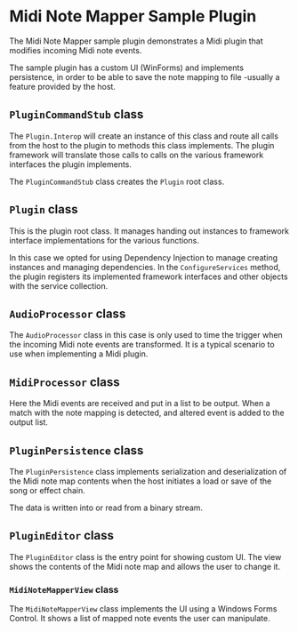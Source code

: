 ﻿# Midi Note Mapper Sample Plugin

The Midi Note Mapper sample plugin demonstrates a Midi plugin that modifies incoming Midi note events.

The sample plugin has a custom UI (WinForms) and implements persistence, 
in order to be able to save the note mapping to file -usually a feature provided by the host.

## `PluginCommandStub` class

The `Plugin.Interop` will create an instance of this class and route all calls 
from the host to the plugin to methods this class implements. 
The plugin framework will translate those calls to calls on the various framework interfaces the plugin implements.

The `PluginCommandStub` class creates the `Plugin` root class.

## `Plugin` class

This is the plugin root class. 
It manages handing out instances to framework interface implementations for the various functions.

In this case we opted for using Dependency Injection to manage creating instances and managing dependencies. 
In the `ConfigureServices` method, the plugin registers its implemented framework interfaces and other objects
with the service collection.

## `AudioProcessor` class

The `AudioProcessor` class in this case is only used to time the trigger when the incoming Midi note events
are transformed. It is a typical scenario to use when implementing a Midi plugin.

## `MidiProcessor` class

Here the Midi events are received and put in a list to be output. 
When a match with the note mapping is detected, and altered event is added to the output list.

## `PluginPersistence` class

The `PluginPersistence` class implements serialization and deserialization of the Midi note map contents
when the host initiates a load or save of the song or effect chain.

The data is written into or read from a binary stream.

## `PluginEditor` class

The `PluginEditor` class is the entry point for showing custom UI.
The view shows the contents of the Midi note map and allows the user to change it.

### `MidiNoteMapperView` class

The `MidiNoteMapperView` class implements the UI using a Windows Forms Control.
It shows a list of mapped note events the user can manipulate.
